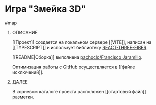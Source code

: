 
# Игра **"Змейка 3D"**
#map

1. ОПИСАНИЕ

	[[Проект]] создается на локальном сервере  [[VITE]], написан на [[TYPESCRIPT]] и использует библиотеку [REACT-THREE-FIBER](https://r3f.docs.pmnd.rs/getting-started/introduction).
	
	[[README|Сборка]] выполнена [pachoclo/Francisco Jaramillo](https://github.com/pachoclo).

	Оптимизация работы с GitHub осуществляется в [[файле исключений]].
		
2. ДАЛЕЕ 

	В корневом каталоге проекта расположен [[стартовый файл]] разметки.


